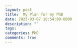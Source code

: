 ```yaml
---
layout: post
title:  My Plan for my PhD
date: 2023-03-07 10:54:00-0000
description: ""
tags: 
categories: PhD
comments: true
---
```

